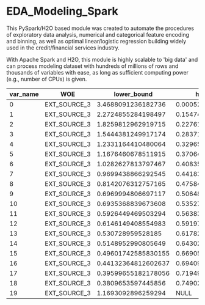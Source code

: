 # EDA_Modeling_Spark

This PySpark/H2O based module was created to automate the procedures of exploratory data analysis, numerical and categorical feature encoding and binning, as well as optimal linear/logistic regression building widely used in the credit/financial services industry.

With Apache Spark and H2O, this module is highly scalable to 'big data' and can process modeling dataset with hundreds of millions of rows and thousands of variables with ease, as long as sufficient computing power (e.g., number of CPUs) is given.













| var_name | WOE          | lower_bound         | higher_bound          | overall_IV          |
|----------|--------------|---------------------|-----------------------|---------------------|
| 0        | EXT_SOURCE_3 | 3.4688091236182736  | 0.0005272652387098817 | 0.15474363127259447 |
| 1        | EXT_SOURCE_3 | 2.2724855284198497  | 0.15474363127259447   | 0.2276129150623945  |
| 2        | EXT_SOURCE_3 | 1.8259812962919715  | 0.2276129150623945    | 0.28371188263500075 |
| 3        | EXT_SOURCE_3 | 1.5444381249917174  | 0.28371188263500075   | 0.3296550543128238  |
| 4        | EXT_SOURCE_3 | 1.2331164410480064  | 0.3296550543128238    | 0.3706496323299817  |
| 5        | EXT_SOURCE_3 | 1.1676460678511915  | 0.3706496323299817    | 0.4083588531230431  |
| 6        | EXT_SOURCE_3 | 1.0282627813797467  | 0.4083588531230431    | 0.4418358231994413  |
| 7        | EXT_SOURCE_3 | 0.9699438866292545  | 0.4418358231994413    | 0.475849908720221   |
| 8        | EXT_SOURCE_3 | 0.8142076312757165  | 0.475849908720221     | 0.5064842396679806  |
| 9        | EXT_SOURCE_3 | 0.6969994806697117  | 0.5064842396679806    | 0.5352762504724826  |
| 10       | EXT_SOURCE_3 | 0.6935368839673608  | 0.5352762504724826    | 0.5638350489514956  |
| 11       | EXT_SOURCE_3 | 0.5926449469503294  | 0.5638350489514956    | 0.5919766183185521  |
| 12       | EXT_SOURCE_3 | 0.6146149408554983  | 0.5919766183185521    | 0.6178261467332483  |
| 13       | EXT_SOURCE_3 | 0.530728959528185   | 0.6178261467332483    | 0.6430255641096323  |
| 14       | EXT_SOURCE_3 | 0.5148952990805649  | 0.6430255641096323    | 0.6690566947824041  |
| 15       | EXT_SOURCE_3 | 0.49601742585830155 | 0.6690566947824041    | 0.6940926425266661  |
| 16       | EXT_SOURCE_3 | 0.44132364812602637 | 0.6940926425266661    | 0.7194907850918436  |
| 17       | EXT_SOURCE_3 | 0.39599655182178056 | 0.7194907850918436    | 0.7490217048463391  |
| 18       | EXT_SOURCE_3 | 0.3809653597445856  | 0.7490217048463391    | 0.7862666146611379  |
| 19       | EXT_SOURCE_3 | 1.1693092896259294  | NULL                  | NULL                |







